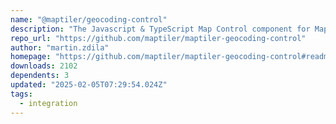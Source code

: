 ```yaml
---
name: "@maptiler/geocoding-control"
description: "The Javascript & TypeScript Map Control component for MapTiler Geocoding service. Easy to be integrated into any JavaScript mapping application."
repo_url: "https://github.com/maptiler/maptiler-geocoding-control"
author: "martin.zdila"
homepage: "https://github.com/maptiler/maptiler-geocoding-control#readme"
downloads: 2102
dependents: 3
updated: "2025-02-05T07:29:54.024Z"
tags: 
  - integration
---
```

